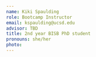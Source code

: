 ```yaml
---
name: Kiki Spaulding
role: Bootcamp Instructor
email: kspaulding@ucsd.edu
advisor: TBD
title: 2nd year BISB PhD student
pronouns: she/her
photo: 
---
```


